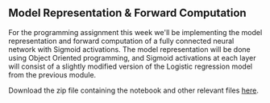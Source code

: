 
## Model Representation & Forward Computation

For the programming assignment this week we'll be implementing the model
representation and forward computation of a fully connected neural network with
Sigmoid activations. The model representation will be done using Object
Oriented programming, and Sigmoid activations at each layer will consist of a
slightly modified version of the Logistic regression model from the previous
module.

Download the zip file containing the notebook and other relevant files [here](NN_forward.zip).

